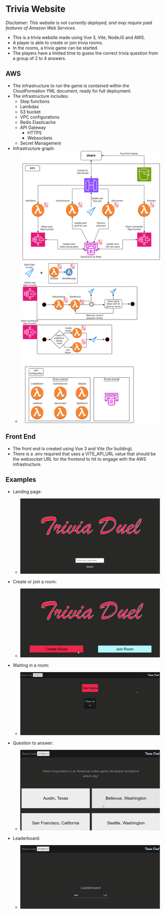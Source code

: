 # Trivia Website

*Disclaimer: This website is not currently deployed, and may require paid features of Amazon Web Services.*

- This is a trivia website made using Vue 3, Vite, NodeJS and AWS.
- A player is able to create or join trivia rooms.
- In the rooms, a trivia game can be started.
- The players have a limited time to guess the correct trivia question from a group of 2 to 4 answers.

## AWS
- The infrastructure to run the game is contained within the CloudFormation YML document, ready for full deployment.
- The infrastructure includes:
    - Step functions
    - Lambdas
    - S3 bucket
    - VPC configurations
    - Redis Elasticache
    - API Gateway
        - HTTPS
        - Websockets
    - Secret Management
- Infrastructure graph:
    - ![](assets/TriviaDuel.png)

## Front End
- The front end is created using Vue 3 and Vite (for building).
- There is a .env required that uses a VITE_API_URL value that should be the websocket URL for the frontend to hit to engage with the AWS infrastructure.

## Examples
- Landing page:
    - ![](assets/landing_page.png)

- Create or join a room:
    - ![](assets/Create_or_join.png)

- Waiting in a room:
    - ![](assets/room.png)

- Question to answer:
    - ![](assets/example_question.png)

- Leaderboard:
    - ![](assets/leaderboard.png)
